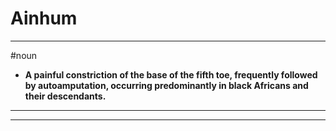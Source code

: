# Ainhum
---
#noun
- **A painful constriction of the base of the fifth toe, frequently followed by autoamputation, occurring predominantly in black Africans and their descendants.**
---
---
